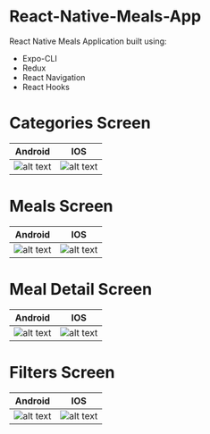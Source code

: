 # React-Native-Meals-App
React Native Meals Application built using:
* Expo-CLI
* Redux
* React Navigation
* React Hooks

# Categories Screen
Android | IOS
------------ | -------------
![alt text](https://i.imgur.com/t96FJh9.png) | ![alt text](https://i.imgur.com/Hrzk22a.png)

# Meals Screen
Android | IOS
------------ | -------------
![alt text](https://i.imgur.com/gUrNE0m.png) | ![alt text](https://i.imgur.com/IvBYChw.png)

# Meal Detail Screen
Android | IOS
------------ | -------------
![alt text](https://i.imgur.com/hvgB0TU.png) | ![alt text](https://i.imgur.com/wk0ZIbe.png)

# Filters Screen
Android | IOS
------------ | -------------
![alt text](https://i.imgur.com/LGB3iPJ.png) | ![alt text](https://i.imgur.com/n16To30.png)
